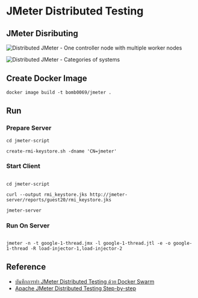 # JMeter Distributed Testing

## JMeter Disributing

![Distributed JMeter - One controller node with multiple worker nodes](https://jmeter.apache.org/images/screenshots/distributed-jmeter.svg)

![Distributed JMeter - Categories of systems](https://jmeter.apache.org/images/screenshots/distributed-names.svg)

## Create Docker Image

```shell
docker image build -t bomb0069/jmeter .
```

## Run

### Prepare Server

```shell
cd jmeter-script

create-rmi-keystore.sh -dname 'CN=jmeter'
```

### Start Client

```shell

cd jmeter-script

curl --output rmi_keystore.jks http://jmeter-server/reports/guest20/rmi_keystore.jks 

jmeter-server
```

### Run On Server

```shell

jmeter -n -t google-1-thread.jmx -l google-1-thread.jtl -e -o google-1-thread -R load-injector-1,load-injector-2

```

## Reference

- [บันทึกการทำ JMeter Distributed Testing ด้วย Docker Swarm](https://www.somkiat.cc/jmeter-distributed-testing-with-docker-swarm/)
- [Apache JMeter Distributed Testing Step-by-step](https://jmeter.apache.org/usermanual/jmeter_distributed_testing_step_by_step.html)
